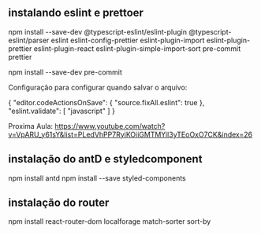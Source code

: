 ## instalando eslint e prettoer

npm install --save-dev @typescript-eslint/eslint-plugin @typescript-eslint/parser eslint eslint-config-prettier eslint-plugin-import eslint-plugin-prettier eslint-plugin-react eslint-plugin-simple-import-sort pre-commit prettier

npm install --save-dev pre-commit

Configuração para configurar quando salvar o arquivo:

{
"editor.codeActionsOnSave": {
"source.fixAll.eslint": true
},
"eslint.validate": [
"javascript"
]
}

Proxima Aula: https://www.youtube.com/watch?v=VpARU_y61sY&list=PLedVhPP7RyiKOiiGMTMYil3yTEoOxO7CK&index=26

## instalação do antD e styledcomponent

npm install antd
npm install --save styled-components

## instalação do router

npm install react-router-dom localforage match-sorter sort-by
